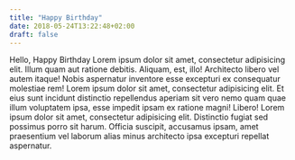 ```yaml
---
title: "Happy Birthday"
date: 2018-05-24T13:22:48+02:00
draft: false
---
```


Hello, Happy Birthday Lorem ipsum dolor sit amet, consectetur adipisicing elit. Illum quam aut ratione debitis. Aliquam, est, illo! Architecto libero vel autem itaque! Nobis aspernatur inventore esse excepturi ex consequatur molestiae rem! Lorem ipsum dolor sit amet, consectetur adipisicing elit. <!--more -->Et eius sunt incidunt distinctio repellendus aperiam sit vero nemo quam quae illum voluptatem ipsa, esse impedit ipsam ex ratione magni! Libero! Lorem ipsum dolor sit amet, consectetur adipisicing elit. Distinctio fugiat sed possimus porro sit harum. Officia suscipit, accusamus ipsam, amet praesentium vel laborum alias minus architecto ipsa excepturi repellat aspernatur.
